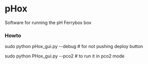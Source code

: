 # pHox
Software for running the pH Ferrybox box

### Howto 

sudo python pHox_gui.py --debug # for not pushing deploy button 

sudo python PHox_gui.py --pco2 # to run it in pco2 mode
